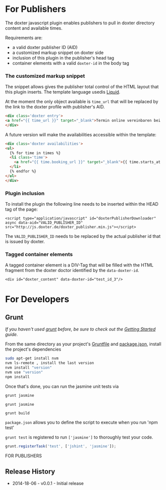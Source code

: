 # For Publishers

The doxter javascript plugin enables publishers to pull in doxter directory content and available times.

Requirements are:

 - a valid doxter publisher ID (AID)
 - a customized markup snippet on doxter side
 - inclusion of this plugin in the publisher's head tag
 - container elements with a valid `doxter-id` in the body tag
 
### The customized markup snippet

The snippet allows gives the publisher total control of the HTML layout that this plugin inserts. The template language usedis [Liquid](https://github.com/Shopify/liquid/wiki/Liquid-for-Designers).

At the moment the only object available is `time_url` that will be replaced by the link to the doxter profile with publisher's AID.

```HTML
<div class='doxter entry'>
<a href="{{ time_url }}" target="_blank">Termin online vereinbaren bei doxter.de</a>
</div>
```

A future version will make the availabilities accessible within the template:


```HTML
<div class='doxter availabilities'>
<ul>
  {% for time in times %}
  <li class='time'>
    <a href="{{ time.booking_url }}" target="_blank">{{ time.starts_at | date: "%Y%m%d %H%:M" } }} {{ time.reasons }}</a> 
  </li>
  {% endfor %}
</ul>
</div>
```


### Plugin inclusion

To install the plugin the following line needs to be inserted within the HEAD tag of the page:

```
<script type="application/javascript" id="doxterPublisherDownloader" async data-aid="VALID_PUBLISHER_ID" src="http://js.doxter.de/doxter_publisher.min.js"></script>
```

The `VALID_PUBLISHER_ID` needs to be replaced by the actual publisher id that is issued by doxter.


### Tagged container elements

A tagged container element is a DIV-Tag that will be filled with the HTML fragment from the doxter doctor identified by the `data-doxter-id`.

```
<div id="doxter_content" data-doxter-id="test_id_3"/>
```

# For Developers

## Grunt

_If you haven't used [grunt][] before, be sure to check out the [Getting Started][] guide._

From the same directory as your project's [Gruntfile][Getting Started] and [package.json][], install the project's dependencies

```bash
sudo apt-get install nvm
nvm ls-remote , install the last version
nvm install "version"
nvm use "version"
npm install
```

Once that's done, you can run the jasmine unit tests via

```js
grunt jasmine
```

```js
grunt jasmine
```

```build mini version
grunt build
```

`package.json` allows you to define the script to execute when you run 'npm test'

`grunt test` is registered to run `['jasmine']` to thoroughly test your code.

```js
grunt.registerTask('test', ['jshint', 'jasmine']);
```

[grunt]: http://gruntjs.com/
[Getting Started]: https://github.com/gruntjs/grunt/blob/devel/docs/getting_started.md
[package.json]: https://npmjs.org/doc/json.html


FOR PUBLISHERS
<script src="http://doxter.de/doxter_publisher.min.js" async="async" type="text/javascript"></script>

## Release History

 * 2014-18-06 - v0.0.1 - Initial release

